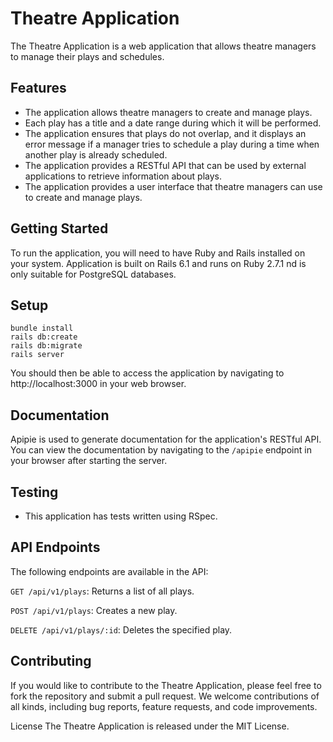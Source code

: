 # Theatre Application
The Theatre Application is a web application that allows theatre managers to manage their plays and schedules.

## Features
* The application allows theatre managers to create and manage plays.
* Each play has a title and a date range during which it will be performed.
* The application ensures that plays do not overlap, and it displays an error message if a manager tries to schedule a play during a time when another play is already scheduled.
* The application provides a RESTful API that can be used by external applications to retrieve information about plays.
* The application provides a user interface that theatre managers can use to create and manage plays.

## Getting Started
To run the application, you will need to have Ruby and Rails installed on your system. Application is built on Rails 6.1 and runs on Ruby 2.7.1 nd is only suitable for PostgreSQL databases.

## Setup
```
bundle install
rails db:create
rails db:migrate
rails server
```
You should then be able to access the application by navigating to http://localhost:3000 in your web browser.

## Documentation

Apipie is used to generate documentation for the application's RESTful API. You can view the documentation by navigating to the `/apipie` endpoint in your browser after starting the server.

## Testing
* This application has tests written using RSpec.

## API Endpoints
The following endpoints are available in the API:

`GET /api/v1/plays`: Returns a list of all plays.

`POST /api/v1/plays`: Creates a new play.

`DELETE /api/v1/plays/:id`: Deletes the specified play.

## Contributing
If you would like to contribute to the Theatre Application, please feel free to fork the repository and submit a pull request. We welcome contributions of all kinds, including bug reports, feature requests, and code improvements.

License
The Theatre Application is released under the MIT License.
